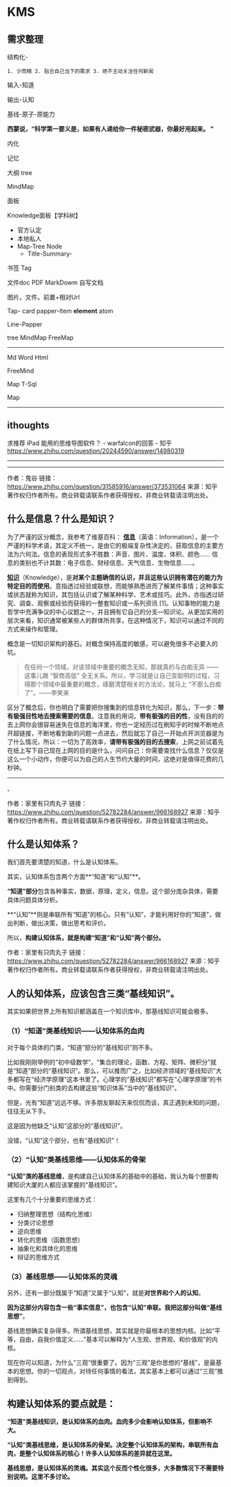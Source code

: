 

# KMS

## 需求整理

结构化-	

```
1. 少而精 2. 贴合自己当下的需求 3. 绝不主动关注任何新闻
```

输入-知道

输出-认知

基线-原子-原能力

**西蒙说，“科学第一要义是，如果有人递给你一件秘密武器，你最好用起来。 ”**

内化

记忆





大纲 tree

MindMap



面板

Knowledge面板【学科树】

- 官方认定
- 本地私人
- Map-Tree    Node
  - Title-Summary-

书签 Tag

文件doc PDF MarkDowm 自写文档



图片。文件。前置+相对Url





Tap-  card 	 papper-Item  **element**   atom

Line-Papper 

 tree MindMap	FreeMap

---



Md	Word Html

FreeMind 

Map	T-Sql

Map



---



## ithoughts



求推荐 iPad 能用的思维导图软件？ - warfalcon的回答 - 知乎 https://www.zhihu.com/question/20244590/answer/14980319

---





---

作者：鬼谷
链接：https://www.zhihu.com/question/31585916/answer/373531064
来源：知乎
著作权归作者所有。商业转载请联系作者获得授权，非商业转载请注明出处。



## **什么是信息？什么是知识？**

为了严谨的区分概念，我参考了维基百科：
**[信息](https://link.zhihu.com/?target=https%3A//zh.wikipedia.org/zh/%E4%BF%A1%E6%81%AF)**（英语：Information），是一个严谨的科学术语，其定义不统一，是由它的极端复杂性决定的，获取信息的主要方法为六何法。信息的表现形式多不胜数：声音、图片、温度、体积、颜色…… 信息的类别也不计其数：电子信息、财经信息、天气信息、生物信息……。 

**[知识](https://link.zhihu.com/?target=https%3A//zh.wikipedia.org/wiki/%E7%9F%A5%E8%AF%86)**（Knowledge），是**对某个主题确信的认识，并且这些认识拥有潜在的能力为特定目的而使用**。意指透过经验或联想，而能够熟悉进而了解某件事情；这种事实或状态就称为知识，其包括认识或了解某种科学、艺术或技巧。此外，亦指透过研究、调查、观察或经验而获得的一整套知识或一系列资讯 [1]。认知事物的能力是哲学中充满争议的中心议题之一，并且拥有它自己的分支—知识论。从更加实用的层次来看，知识通常被某些人的群体所共享，在这种情况下，知识可以通过不同的方式来操作和管理。

概念是一切知识架构的基石。对概念保持高度的敏感，可以避免很多不必要入的坑。

> 在任何一个领域，对该领域中重要的概念无知，那就真的与白痴无异 —— 这事儿跟 “智商高低” 全无关系。所以，学习就是让自己变聪明的过程，习得那个领域中最重要的概念，琢磨清楚相关的方法论，就马上 “不那么白痴了”。——李笑来

区分了概念后，你也明白了需要把你搜集到的信息转化为知识，那么，下一步：**带有极强目性地去搜索需要的信息**，注意我的用词，**带有极强的目的性**，没有目的的去上网你会很容易迷失在信息的海洋里，你也一定经历过在刷知乎的时候不断地点开超链接，不断地看到新的问题一点进去，然后就忘了自己一开始点开浏览器是为了什么情况，所以：一切为了高效率，**请带有极强的目的去搜索**，上网之前试着先在纸上写下自己现在上网的目的是什么，问问自己：你需要查找什么信息？仅仅是这么一个小动作，你便可以为自己的人生节约大量的时间，这绝对是值得花费的几秒钟。

---

、



作者：家里有只肉丸子
链接：https://www.zhihu.com/question/52782284/answer/966168927
来源：知乎
著作权归作者所有。商业转载请联系作者获得授权，非商业转载请注明出处。

## 什么是认知体系？

我们首先要清楚的知道，什么是认知体系。

其实，认知体系包含两个方面**“知道”和“认知”**。

**“知道”部分**包含各种事实，数据，原理，定义，信息。这个部分庞杂具体，需要具体问题具体分析。

**“认知”**则是串联所有“知道”的核心。只有“认知”，才能利用好你的“知道”，做出判断，做出决策，做出思考和评价。

所以，**构建认知体系，就是构建“知道”和“认知”两个部分。**



作者：家里有只肉丸子
链接：https://www.zhihu.com/question/52782284/answer/966168927
来源：知乎
著作权归作者所有。商业转载请联系作者获得授权，非商业转载请注明出处。

## **人的认知体系，应该包含三类“基线知识”。**

其实如果把世界上所有知识都涵盖在一个知识库中，那基线知识可能会极多。

### **（1）“知道”类基线知识——认知体系的血肉**

对于每个具体的门类，“知道”部分的“基线知识”则不多。

比如我刚刚举例的“初中级数学”，“集合的理论，函数、方程、矩阵、微积分”就是“知道”部分的“基线知识”。那么，可以推而广之，比如经济领域的“基线知识”大多都写在“经济学原理”这本书里了。心理学的“基线知识”都写在“心理学原理”的书中。你需要分门别类的去构建这些“知识体系”当中的“基线知识”。

但是，光有“知道”远远不够。许多朋友聊起天来侃侃而谈，真正遇到未知的问题，往往无从下手。

这是因为他缺乏“认知”这部分的“基线知识”。

没错，“认知”这个部分，也有“基线知识”！

### **（2）“认知”类基线思维——认知体系的骨架**

**“认知”类的基线思维**，是构建自己认知体系的基础中的基础，我认为每个想要构建知识大厦的人都应该掌握的“基线知识”。

这里有几个十分重要的思维方式：

- 归纳整理思想（结构化思维）
- 分类讨论思想
- 逆向思维
- 转化的思维（函数思想）
- 抽象化和具体化的思维
- 辩证的思维方式

### **（3）基线思想——认知体系的灵魂**

另外，还有一部分既属于“知道”又属于“认知”，就是**对世界和个人的认知**。

**因为这部分内容包含一些“事实信息”，也包含“认知”串联。我把这部分叫做“基线思想”**。

基线思想确实复杂得多。所谓基线思想，其实就是你最根本的思想内核。比如“平等，自由，自我价值定义……”基本可以解释为“人生观、世界观、和价值观”的内核。

现在你可以知道，为什么“三观”很重要了。因为“三观”是你思想的“基线”，是最基本的思想。你的一切观点，对待任何事情的看法，其实基本上都可以通过“三观”推到得到。

## 构建认知体系的要点就是：



**“知道”类基线知识，是认知体系的血肉。血肉多少会影响认知体系，但影响不大。**

**“认知”类基线思维，是认知体系的骨架。决定整个认知体系的架构，串联所有血肉，是整个认知体系的核心！许多人认知体系的差异就在这里。**

**基线思想，是认知体系的灵魂。其实这个反而个性化很多，大多数情况下不需要特别说明。这里不多讨论。**


